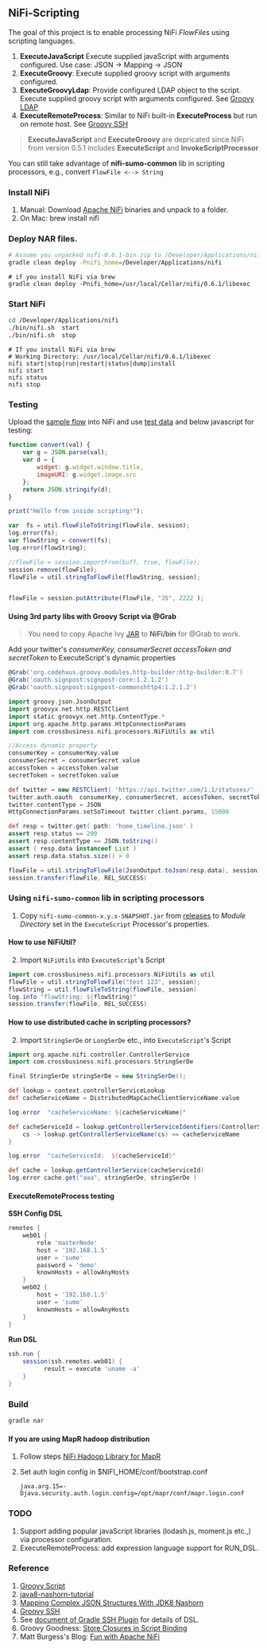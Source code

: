NiFi-Scripting
--------------
The goal of this project is to enable processing NiFi *FlowFiles* using scripting languages.   
   
1. **ExecuteJavaScript**        Execute supplied javaScript with arguments configured. Use case: JSON -> Mapping -> JSON
2. **ExecuteGroovy**:           Execute supplied groovy script with arguments configured. 
3. **ExecuteGroovyLdap**:       Provide configured LDAP object to the script. Execute supplied groovy script with arguments configured. See [Groovy LDAP](https://directory.apache.org/api/groovy-api/2-groovy-ldap-user-guide.html)
4. **ExecuteRemoteProcess**:    Similar to NiFi built-in **ExecuteProcess** but run on remote host. See [Groovy SSH](https://github.com/int128/groovy-ssh)


> **ExecuteJavaScript** and **ExecuteGroovy** are depricated since NiFi from version 0.5.1 includes **ExecuteScript** and **InvokeScriptProcessor**

You can still take advantage of **nifi-sumo-common** lib in scripting processors, e.g., convert `FlowFile <--> String`


### Install NiFi
1. Manual: Download [Apache NiFi](https://nifi.apache.org/download.html) binaries and unpack to a folder. 
2. On Mac: brew install nifi

### Deploy NAR files.
```bash
# Assume you unpacked nifi-0.6.1-bin.zip to /Developer/Applications/nifi
gradle clean deploy -Pnifi_home=/Developer/Applications/nifi
```

```
# if you install NiFi via brew
gradle clean deploy -Pnifi_home=/usr/local/Cellar/nifi/0.6.1/libexec
```

### Start NiFi
```bash
cd /Developer/Applications/nifi
./bin/nifi.sh  start
./bin/nifi.sh  stop
```

```
# If you install NiFi via brew
# Working Directory: /usr/local/Cellar/nifi/0.6.1/libexec
nifi start|stop|run|restart|status|dump|install
nifi start 
nifi status  
nifi stop
```

### Testing 

Upload the [sample flow](./scripting-flow.xml) into NiFi and use [test data](./src/test/resources/test.json) and below javascript for testing:

```js
function convert(val) {
    var g = JSON.parse(val);
    var d = {
        widget: g.widget.window.title,
        imageURI: g.widget.image.src
    };
    return JSON.stringify(d);
}

print("Hello from inside scripting!");

var  fs = util.flowFileToString(flowFile, session);
log.error(fs);
var flowString = convert(fs);
log.error(flowString);

//flowFile = session.importFrom(buff, true, flowFile);
session.remove(flowFile);
flowFile = util.stringToFlowFile(flowString, session);


flowFile = session.putAttribute(flowFile, "JS", 2222 );
```

#### Using 3rd party libs with Groovy Script via @Grab
> You need to copy Apache Ivy [JAR](http://ant.apache.org/ivy/download.cgi) to **NiFi/bin** for @Grab to work.

Add your twitter's *consumerKey, consumerSecret accessToken and secretToken* to ExecuteScript's dynamic properties 

```Groovy
@Grab('org.codehaus.groovy.modules.http-builder:http-builder:0.7')
@Grab('oauth.signpost:signpost-core:1.2.1.2')
@Grab('oauth.signpost:signpost-commonshttp4:1.2.1.2')

import groovy.json.JsonOutput
import groovyx.net.http.RESTClient
import static groovyx.net.http.ContentType.*
import org.apache.http.params.HttpConnectionParams
import com.crossbusiness.nifi.processors.NiFiUtils as util

//Access dynamic property
consumerKey = consumerKey.value
consumerSecret = consumerSecret.value
accessToken = accessToken.value
secretToken = secretToken.value

def twitter = new RESTClient( 'https://api.twitter.com/1.1/statuses/' )
twitter.auth.oauth  consumerKey, consumerSecret, accessToken, secretToken
twitter.contentType = JSON
HttpConnectionParams.setSoTimeout twitter.client.params, 15000

def resp = twitter.get( path: 'home_timeline.json' )
assert resp.status == 200
assert resp.contentType == JSON.toString()
assert ( resp.data instanceof List )
assert resp.data.status.size() > 0

flowFile = util.stringToFlowFile(JsonOutput.toJson(resp.data), session);
session.transfer(flowFile, REL_SUCCESS)
```


### Using `nifi-sumo-common` lib in scripting processors

1. Copy `nifi-sumo-common-x.y.x-SNAPSHOT.jar` from [releases](https://github.com/xmlking/nifi-scripting/releases) to  *Module Directory* set in the `ExecuteScript` Processor's properties. 

#### How to use NiFiUtil?

2. Import `NiFiUtils` into `ExecuteScript`'s Script 
```groovy
import com.crossbusiness.nifi.processors.NiFiUtils as util
flowFile = util.stringToFlowFile("test 123", session);
flowString = util.flowFileToString(flowFile, session)
log.info "flowString: ${flowString}"
session.transfer(flowFile, REL_SUCCESS)
```

#### How to use distributed cache in scripting processors?

2. Import `StringSerDe` or `LongSerDe` etc., into `ExecuteScript`'s Script 

```groovy
import org.apache.nifi.controller.ControllerService
import com.crossbusiness.nifi.processors.StringSerDe

final StringSerDe stringSerDe = new StringSerDe();

def lookup = context.controllerServiceLookup
def cacheServiceName = DistributedMapCacheClientServiceName.value

log.error  "cacheServiceName: ${cacheServiceName}"

def cacheServiceId = lookup.getControllerServiceIdentifiers(ControllerService).find {
    cs -> lookup.getControllerServiceName(cs) == cacheServiceName
}

log.error  "cacheServiceId:  ${cacheServiceId}"

def cache = lookup.getControllerService(cacheServiceId)
log.error cache.get("aaa", stringSerDe, stringSerDe )
```


#### ExecuteRemoteProcess testing

**SSH Config DSL**
```groovy
remotes {
    web01 {
        role 'masterNode'
        host = '192.168.1.5'
        user = 'sumo'
        password = 'demo'
        knownHosts = allowAnyHosts
    }
    web02 {
        host = '192.168.1.5'
        user = 'sumo'
        knownHosts = allowAnyHosts
    }
}
```

**Run DSL**
```groovy
ssh.run {
    session(ssh.remotes.web01) {
          result = execute 'uname -a' 
    }
}
```

### Build 
```bash
gradle nar
```

#### If you are using MapR hadoop distribution

1. Follow steps [NiFi Hadoop Library for MapR](https://github.com/xmlking/mapr-nifi-hadoop-libraries-bundle)
2. Set auth login config in $NIFI_HOME/conf/bootstrap.conf

    `java.arg.15=-Djava.security.auth.login.config=/opt/mapr/conf/mapr.login.conf`


### TODO
1. Support adding popular javaScript libraries (lodash.js, moment.js etc.,) via processor configuration.
1. ExecuteRemoteProcess: add expression language support for RUN_DSL.
 

### Reference  
1. [Groovy Script](http://www.groovy-lang.org/integrating.html)
2. [java8-nashorn-tutorial](http://winterbe.com/posts/2014/04/05/java8-nashorn-tutorial/)
3. [Mapping Complex JSON Structures With JDK8 Nashorn](https://dzone.com/articles/mapping-complex-json-structures-with-jdk8-nashorn)
4. [Groovy SSH](https://github.com/int128/groovy-ssh)
5. See [document of Gradle SSH Plugin](https://gradle-ssh-plugin.github.io/docs/) for details of DSL.
6. Groovy Goodness: [Store Closures in Script Binding](http://mrhaki.blogspot.com/2010/08/groovy-goodness-store-closures-in.html)
7. Matt Burgess's Blog: [Fun with Apache NiFi](http://funnifi.blogspot.com/)